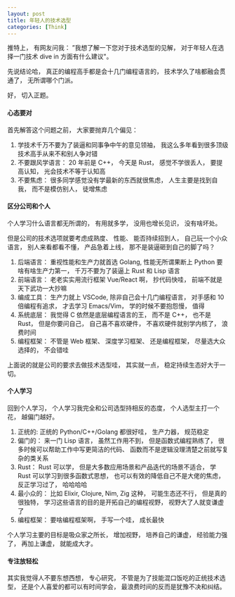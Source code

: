 ```yaml
---
layout: post
title: 年轻人的技术选型
categories: [Think]
---
```


推特上， 有网友问我： ”我想了解一下您对于技术选型的见解， 对于年轻人在选择一门技术 dive in 方面有什么建议"。

先说结论哈， 真正的编程高手都是会十几门编程语言的， 技术学久了啥都融会贯通了， 无所谓哪个门派。

好， 切入正题。

#### 心态要对
首先解答这个问题之前， 大家要抛弃几个偏见：
1. 学技术千万不要为了装逼和同事争中午的意见领袖， 我这么多年看到很多顶级技术高手从来不和别人争对错
2. 不要跟风学语言： 20 年前是 C++， 今天是 Rust， 感觉不学很丢人， 要提高认知， 光会技术不等于认知高
3. 不要焦虑： 很多同学感觉没有学最新的东西就很焦虑， 人生主要是找到自我， 而不是模仿别人， 徒增焦虑

#### 区分公司和个人
个人学习什么语言都无所谓的， 有用就多学， 没用也增长见识， 没有啥坏处。

但是公司的技术选项就要考虑成熟度、 性能、 能否持续招到人， 自己玩一个小众语言， 别人来看都看不懂， 产品急着上线， 那不是装逼砸到自己的脚了吗？

1. 后端语言： 重视性能和生产力就首选 Golang, 性能无所谓果断上 Python 要啥有啥生产力第一， 千万不要为了装逼上 Rust 和 Lisp 语言
2. 前端语言： 老老实实用流行框架 Vue/React 啊， 抄代码快哇， 前端不就是天下武功一大抄嘛
3. 编成工具： 生产力就上 VSCode, 除非自己会十几门编程语言， 对手感和 10 倍编程有追求， 才去学习 Emacs/Vim， 学的时候不要抱怨慢， 值得
4. 系统底层： 我觉得 C 依然是底层编程语言的王， 而不是 C++， 也不是 Rust， 但是你要问自己， 自己喜不喜欢硬件， 不喜欢硬件就别学内核了， 浪费时间
5. 编程框架： 不管是 Web 框架、 深度学习框架、 还是编程框架， 尽量选大众选择的， 不会错哇

上面说的就是公司的要求去做技术选型哇， 其实就一点， 稳定持续生态好大于一切。

#### 个人学习
回到个人学习， 个人学习我完全和公司选型持相反的态度， 个人选型主打一个花， 越偏门越好。

1. 正统的: 正统的 Python/C++/Golang 都很好哇， 生产力器， 规范稳定
2. 偏门的： 来一门 Lisp 语言， 虽然工作用不到， 但是函数式编程熟练了， 很多时候可以帮助工作中写更简洁的代码、 函数而不是逻辑没理清楚之前就写复杂的类关系
3. Rust： Rust 可以学， 但是大多数应用场景和产品迭代的场景不适合， 学 Rust 可以学习到很多函数式思想， 也可以有效的降低自己不是大佬的焦虑， 反正学习过了， 哈哈哈哈
4. 最小众的： 比如 Elixir, Clojure, Nim, Zig 这种， 可能生态还不行， 但是真的很独特， 学习这些语言的目的是开拓自己的编程视野， 视野大了人就变谦虚了
5. 编程框架： 要啥编程框架啊， 手写一个哇， 成长最快

个人学习主要的目标是吸众家之所长， 增加视野， 培养自己的谦虚， 经验能力强了， 再加上谦虚， 就能成大才。

#### 专注放轻松
其实我觉得人不要东想西想， 专心研究， 不管是为了技能混口饭吃的正统技术选型， 还是个人喜爱的都可以有时间学会， 最浪费时间的反而是犹豫不决和纠结。